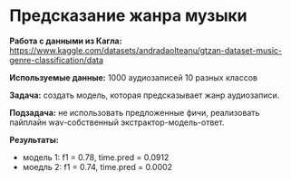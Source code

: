 <h1>Предсказание жанра музыки</h1>

**Работа с данными из  Кагла:** https://www.kaggle.com/datasets/andradaolteanu/gtzan-dataset-music-genre-classification/data

**Используемые данные:** 1000 аудиозаписей 10 разных классов

**Задача:** создать модель, которая предсказывает жанр аудиозаписи.

**Подзадача:** не использовать предложенные фичи, реализовать пайплайн wav-собственный экстрактор-модель-ответ.

**Результаты:**
- модель 1: f1 = 0.78, time.pred = 0.0912
- моедль 2: f1 = 0.74, time.pred = 0.0002
